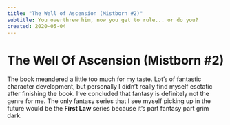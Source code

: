 ```yaml
---
title: "The Well of Ascension (Mistborn #2)"
subtitle: You overthrew him, now you get to rule... or do you?
created: 2020-05-04
---
```

# The Well Of Ascension (Mistborn #2)

The book meandered a little too much for my taste. Lot’s of fantastic character
development, but personally I didn’t really find myself esctatic after
finishing the book. I’ve concluded that fantasy is definitely not the genre for
me. The only fantasy series that I see myself picking up in the future would be
the **First Law** series because it’s part fantasy part grim dark.
